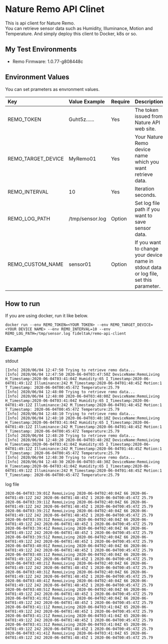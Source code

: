 # Nature Remo API Clinet
This is api client for Nature Remo.  
You can retrieve sensor data such as Humidity, Illuminance, Motion and Temperature. And simply deploy this  client to Docker, k8s or so.

## My Test Environments
- Remo Firmware: 1.0.77-g808448c

## Environment Values
You can set prameters as envronment values.  

|Key|Value Example|Require|Description|
|:---|:---|:---|:---|
|REMO\_TOKEN|Guht5z......|Yes|The token issued from Nature API web site.|
|REMO\_TARGET\_DEVICE|MyRemo01|Yes|Your Nature Remo device name which you want retrieve data.|
|REMO\_INTERVAL|10|Yes|Iteration seconds.|
|REMO\_LOG\_PATH|/tmp/sensor.log|Option|Set log file path if you want to save sensor data.|
|REMO\_CUSTOM\_NAME|sensor01|Option|If you want to change your device name in stdout data or log file, set this parameter.|


## How to run
If you are using docker, run it like below.  

```
docker run --env REMO_TOKEN=<YOUR TOKEN> --env REMO_TARGET_DEVICE=<YOUR DEVICE NAME> --env REMO_INTERVAL=10 --env REMO_LOG_PATH=/tmp/sensor.log fideltak/remo-api-client
```

## Example  
stdout  

```
[Info] 2020/06/04 12:47:50 Trying to retrieve remo data...
[Info] 2020/06/04 12:47:50 2020-06-04T03:47:50Z DeviceName:RemoLiving H_Timestamp:2020-06-04T03:41:04Z Humidity:65 I_Timestamp:2020-06-04T01:49:12Z Illuminance:242 M_Timestamp:2020-06-04T01:48:45Z Motion:1 T_Timestamp: 2020-06-04T00:45:47Z Temperature:25.79
[Info] 2020/06/04 12:48:00 Trying to retrieve remo data...
[Info] 2020/06/04 12:48:00 2020-06-04T03:48:00Z DeviceName:RemoLiving H_Timestamp:2020-06-04T03:41:04Z Humidity:65 I_Timestamp:2020-06-04T01:49:12Z Illuminance:242 M_Timestamp:2020-06-04T01:48:45Z Motion:1 T_Timestamp: 2020-06-04T00:45:47Z Temperature:25.79
[Info] 2020/06/04 12:48:10 Trying to retrieve remo data...
[Info] 2020/06/04 12:48:10 2020-06-04T03:48:10Z DeviceName:RemoLiving H_Timestamp:2020-06-04T03:41:04Z Humidity:65 I_Timestamp:2020-06-04T01:49:12Z Illuminance:242 M_Timestamp:2020-06-04T01:48:45Z Motion:1 T_Timestamp: 2020-06-04T00:45:47Z Temperature:25.79
[Info] 2020/06/04 12:48:20 Trying to retrieve remo data...
[Info] 2020/06/04 12:48:20 2020-06-04T03:48:20Z DeviceName:RemoLiving H_Timestamp:2020-06-04T03:41:04Z Humidity:65 I_Timestamp:2020-06-04T01:49:12Z Illuminance:242 M_Timestamp:2020-06-04T01:48:45Z Motion:1 T_Timestamp: 2020-06-04T00:45:47Z Temperature:25.79
[Info] 2020/06/04 12:48:30 Trying to retrieve remo data...
[Info] 2020/06/04 12:48:30 2020-06-04T03:48:30Z DeviceName:RemoLiving H_Timestamp:2020-06-04T03:41:04Z Humidity:65 I_Timestamp:2020-06-04T01:49:12Z Illuminance:242 M_Timestamp:2020-06-04T01:48:45Z Motion:1 T_Timestamp: 2020-06-04T00:45:47Z Temperature:25.79
```  

log file

```
2020-06-04T03:39:01Z RemoLiving 2020-06-04T02:40:04Z 66 2020-06-04T01:49:12Z 242 2020-06-04T01:48:45Z 1 2020-06-04T00:45:47Z 25.79
2020-06-04T03:39:11Z RemoLiving 2020-06-04T02:40:04Z 66 2020-06-04T01:49:12Z 242 2020-06-04T01:48:45Z 1 2020-06-04T00:45:47Z 25.79
2020-06-04T03:39:21Z RemoLiving 2020-06-04T02:40:04Z 66 2020-06-04T01:49:12Z 242 2020-06-04T01:48:45Z 1 2020-06-04T00:45:47Z 25.79
2020-06-04T03:39:31Z RemoLiving 2020-06-04T02:40:04Z 66 2020-06-04T01:49:12Z 242 2020-06-04T01:48:45Z 1 2020-06-04T00:45:47Z 25.79
2020-06-04T03:39:41Z RemoLiving 2020-06-04T02:40:04Z 66 2020-06-04T01:49:12Z 242 2020-06-04T01:48:45Z 1 2020-06-04T00:45:47Z 25.79
2020-06-04T03:39:51Z RemoLiving 2020-06-04T02:40:04Z 66 2020-06-04T01:49:12Z 242 2020-06-04T01:48:45Z 1 2020-06-04T00:45:47Z 25.79
2020-06-04T03:40:01Z RemoLiving 2020-06-04T02:40:04Z 66 2020-06-04T01:49:12Z 242 2020-06-04T01:48:45Z 1 2020-06-04T00:45:47Z 25.79
2020-06-04T03:40:11Z RemoLiving 2020-06-04T02:40:04Z 66 2020-06-04T01:49:12Z 242 2020-06-04T01:48:45Z 1 2020-06-04T00:45:47Z 25.79
2020-06-04T03:40:21Z RemoLiving 2020-06-04T02:40:04Z 66 2020-06-04T01:49:12Z 242 2020-06-04T01:48:45Z 1 2020-06-04T00:45:47Z 25.79
2020-06-04T03:40:31Z RemoLiving 2020-06-04T02:40:04Z 66 2020-06-04T01:49:12Z 242 2020-06-04T01:48:45Z 1 2020-06-04T00:45:47Z 25.79
2020-06-04T03:40:41Z RemoLiving 2020-06-04T02:40:04Z 66 2020-06-04T01:49:12Z 242 2020-06-04T01:48:45Z 1 2020-06-04T00:45:47Z 25.79
2020-06-04T03:40:51Z RemoLiving 2020-06-04T02:40:04Z 66 2020-06-04T01:49:12Z 242 2020-06-04T01:48:45Z 1 2020-06-04T00:45:47Z 25.79
2020-06-04T03:41:01Z RemoLiving 2020-06-04T02:40:04Z 66 2020-06-04T01:49:12Z 242 2020-06-04T01:48:45Z 1 2020-06-04T00:45:47Z 25.79
2020-06-04T03:41:11Z RemoLiving 2020-06-04T03:41:04Z 65 2020-06-04T01:49:12Z 242 2020-06-04T01:48:45Z 1 2020-06-04T00:45:47Z 25.79
2020-06-04T03:41:21Z RemoLiving 2020-06-04T03:41:04Z 65 2020-06-04T01:49:12Z 242 2020-06-04T01:48:45Z 1 2020-06-04T00:45:47Z 25.79
2020-06-04T03:41:31Z RemoLiving 2020-06-04T03:41:04Z 65 2020-06-04T01:49:12Z 242 2020-06-04T01:48:45Z 1 2020-06-04T00:45:47Z 25.79
2020-06-04T03:41:41Z RemoLiving 2020-06-04T03:41:04Z 65 2020-06-04T01:49:12Z 242 2020-06-04T01:48:45Z 1 2020-06-04T00:45:47Z 25.79
```